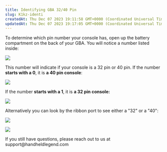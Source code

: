 ```yaml
---
title: Identifying GBA 32/40 Pin
slug: K1kz-identi
createdAt: Thu Dec 07 2023 19:11:58 GMT+0000 (Coordinated Universal Time)
updatedAt: Thu Dec 07 2023 19:17:05 GMT+0000 (Coordinated Universal Time)
---
```


To determine which pin number your console has, open up the battery compartment on the back of your GBA. You will notice a number listed inside:&#x20;

![](../../assets/adCPU__g-y87ASLQXAmo8_image.png)

This number will indicate if your console is a 32 pin or 40 pin. If the number **starts with a 0**, it is **a 40 pin console**:

![](../../assets/8RbGjoU5NBa6jE7uDIyME_image.png)

If the number **starts with a 1**, it is **a 32 pin console:**

![](../../assets/yh5f8P7xGvZdG1illoA7y_image.png)

Alternatively you can look by the ribbon port to see either a "32" or a "40":

![](../../assets/ll_ScyT1JeroyteI8f26M_image.png)

![](../../assets/20S8qAClWGFj1CSxRkEOJ_image.png)

If you still have questions, please reach out to us at support\@handheldlegend.com
